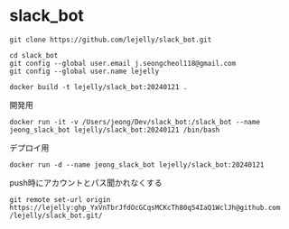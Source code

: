 # slack_bot

```
git clone https://github.com/lejelly/slack_bot.git
```
```
cd slack_bot
git config --global user.email j.seongcheol118@gmail.com
git config --global user.name lejelly
```

```
docker build -t lejelly/slack_bot:20240121 .
```

開発用
```
docker run -it -v /Users/jeong/Dev/slack_bot:/slack_bot --name jeong_slack_bot lejelly/slack_bot:20240121 /bin/bash
```

デプロイ用
```
docker run -d --name jeong_slack_bot lejelly/slack_bot:20240121
```

push時にアカウントとパス聞かれなくする
```
git remote set-url origin https://lejelly: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@github.com
/lejelly/slack_bot.git/
```